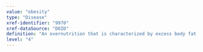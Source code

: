 ```yaml
---
value: "obesity"
type: "Disease"
xref-identifier: "9970"
xref-dataSource: "DOID"
definition: "An overnutrition that is characterized by excess body fat, traditionally defined as an elevated ratio of weight to height (specifically 30 kilograms per meter squared), has_material_basis_in a multifactorial etiology related to excess nutrition intake, decreased caloric utilization, and genetic susceptibility, and possibly medications and certain disorders of metabolism, endocrine function, and mental illness.|OMIM mapping confirmed by DO. [SN]."
level: "4"
---
```

